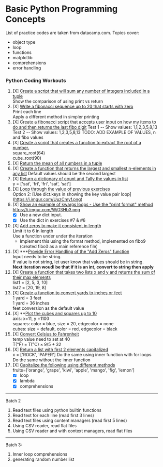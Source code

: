 # Basic Python Programming Concepts

List of practice codes are taken from datacamp.com. Topics cover:
- object type
- loop
- functions
- matplotlib
- comprehensions
- error handling

### Python Coding Workouts

1. [X] [Create a script that will sum any number of integers included in a tuple](#Create-a-script-that-will-sum-any-number-of-integers-included-in-a-tuple)   
Show the comparison of using print vs return
2. [X] [Write a fibonacci sequence up to 20 that starts with zero](#Write-a-fibonacci-sequence-up-to-20-that-starts-with-zero)  
Print each line  
Apply a different method in simpler printing   
3. [X] [Create a fibonacci script that accepts user input on how my items to do and then returns the last fibo digit](#Create-a-fibonacci-script-that-accepts-user-input-on-how-my-items-to-do) 
    Test 1 -- Show values: 1,1,2,3,5,8,13  
    Test 2 -- Show values: 1,2,3,5,8,13
    TODO: ADD EXAMPLE OF VALUES, n and fibo values
4. [X] [Create a script that creates a function to extract the root of a number.](#Create-a-script-that-creates-a-function-to-extract-the-root-of-an-integer)  
    square_root(64)  
    cube_root(90)  
5. [X] [Return the mean of all numbers in a tuple](#Return-the-mean-of-all-numbers-for-a-tuple)
6. [X] [Create a function that returns the largest and smallest n-elements in any list](#Create-a-function-that--Returns-the-largest/smallest-n-elements-in-any-sorted-list)      Default values should be the second largest
7. [X] [Return a dictionary of count and Tally the values in list](#Count-and-Tally-the-values-in-list)   
y = ['sat', 'fri', 'fri', 'sat', 'sat']
8. [X] [Loop through the value of previous exercises](#Loop-thrrough-the-output-of-the-dictionary-value-given-above:)   
Option 2: [Use dict.keys in showing the key value pair loop] (https://i.imgur.com/UuzCmyf.png)
9. [X] [Show an example of kwargs loops - Use the "print format" method](#Combination-of-kwargs-and-for-loops)   
https://i.imgur.com/WjO3Hb3.png   
    - [X] Use a new dict input.
    - [X] Use the dict in exercises #7 & #8
10. [X] [Add zeros to make it consistent in length](#Add-zeros-to-make-it-consistent-in-length.)  
    Limit it to 6 in length   
    Use a function under under the iteration
    - Implement this using the format method, implemented on fibo9 (created fibo0 as a main reference file)
11. [X] ***[Provide Error Handling of the "Add Zeros" function](#Return-string-padded-with-zeros-BUT-provide-Error-notifications)   
    Input needs to be string.   
    If value is not string, let user know that values should be in string.  
    **Next iteration woudl be that if it is an int, convert to string then apply**
12. [X] [Create a function that takes two lists x and y and returns the sum of their max elements](#Create-function--that-takes-two-lists-x-and-y,-and-returns-the-sum-of-their-maximum-elements)  
list1 = [2, 5, 3, 10]   
list2 = [20, 19, 8]   
13. [X] [Create a function to convert yards to inches or feet](#Convert-yards-to-feet-or-inches)   
1 yard = 3 feet   
1 yard = 36 inches   
feet conversion as the default value
14. [X] **[Plot the cubes and squares up to 10](#Plot-the-cube-and-squares-up-to-10)    
axis: x=11, y =1100  
squares: color = blue, size = 20,  edgecolor = none    
cubes:   size = default,  color = red, edgecolor = black     
15. [X] [Convert Celsius to Fahrenheit](#Converts-the-temperature-from-Celsius-to-Fahrenheit)  
temp value need to set at 40  
T(°F) = T(°C) × 9/5 + 32
16. [X] [Return a list with first 2 elements capitalized](#Return-a-list-with-all--elements-capitalized)  
x = ['ROCK', 'PAPER']
Do the same using inner function with for loops   
Do the same without the inner function
17. [X] [Capitalize the following using different methods](#Capitalize-Using-different-methods)  
fruits=['orange', 'grape', 'kiwi', 'apple', 'mango', 'fig', 'lemon']   
    - [X] loop     
    - [X] lambda     
    - [X] comprehensions     

-----
Batch 2

1. Read text files using python builtin functions
2. Read text for each line (read first 3 lines)
3. Read text files using content managers (read first 5 lines)
4. Using CSV reader, read flat files
5. Using CSV reader and with context managers, read flat files


-----
Batch 3:
1. Inner loop comprehensions
2. generating random number list

